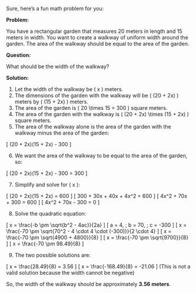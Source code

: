 Sure, here’s a fun math problem for you:

**Problem:**

You have a rectangular garden that measures 20 meters in length and 15 meters in width. You want to create a walkway of uniform width around the garden. The area of the walkway should be equal to the area of the garden.

**Question:**

What should be the width of the walkway?

**Solution:**

1. Let the width of the walkway be \( x \) meters.
2. The dimensions of the garden with the walkway will be \( (20 + 2x) \) meters by \( (15 + 2x) \) meters.
3. The area of the garden is \( 20 \times 15 = 300 \) square meters.
4. The area of the garden with the walkway is \( (20 + 2x) \times (15 + 2x) \) square meters.
5. The area of the walkway alone is the area of the garden with the walkway minus the area of the garden:

\[ (20 + 2x)(15 + 2x) - 300 \]

6. We want the area of the walkway to be equal to the area of the garden, so:

\[ (20 + 2x)(15 + 2x) - 300 = 300 \]

7. Simplify and solve for \( x \):

\[ (20 + 2x)(15 + 2x) = 600 \]
\[ 300 + 30x + 40x + 4x^2 = 600 \]
\[ 4x^2 + 70x + 300 = 600 \]
\[ 4x^2 + 70x - 300 = 0 \]

8. Solve the quadratic equation:

\[ x = \frac{-b \pm \sqrt{b^2 - 4ac}}{2a} \]
\[ a = 4, \; b = 70, \; c = -300 \]
\[ x = \frac{-70 \pm \sqrt{70^2 - 4 \cdot 4 \cdot (-300)}}{2 \cdot 4} \]
\[ x = \frac{-70 \pm \sqrt{4900 + 4800}}{8} \]
\[ x = \frac{-70 \pm \sqrt{9700}}{8} \]
\[ x = \frac{-70 \pm 98.49}{8} \]

9. The two possible solutions are:

\[ x = \frac{28.49}{8} = 3.56 \]
\[ x = \frac{-168.49}{8} = -21.06 \] (This is not a valid solution because the width cannot be negative)

So, the width of the walkway should be approximately **3.56 meters**.
